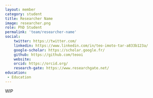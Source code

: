 ```yaml
---
layout: member
category: student
title: Researcher Name
image: researcher.png
role: PhD Student
permalink: 'team/researcher-name'
social:
    twitter: https://twitter.com/
    linkedin: https://www.linkedin.com/in/teo-imoto-tar-a833b123a/
    google-scholar: https://scholar.google.fr/
    github: https://github.com/teooi
    website:
    orcid: https://orcid.org/
    research-gate: https://www.researchgate.net/
education:
 - Education
---
```


WIP

